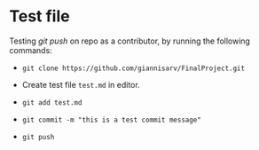 # Test file

Testing *git push* on repo as a contributor, by running the following commands:

- `git clone https://github.com/giannisarv/FinalProject.git`

- Create test file `test.md` in editor.

- `git add test.md`

- `git commit -m "this is a test commit message"`

- `git push`